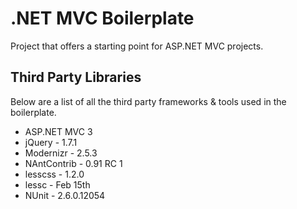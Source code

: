 # .NET MVC Boilerplate

Project that offers a starting point for ASP.NET MVC projects.

## Third Party Libraries

Below are a list of all the third party frameworks & tools used in the boilerplate.

* ASP.NET MVC 3
* jQuery - 1.7.1
* Modernizr - 2.5.3
* NAntContrib - 0.91 RC 1
* lesscss - 1.2.0
* lessc - Feb 15th
* NUnit - 2.6.0.12054